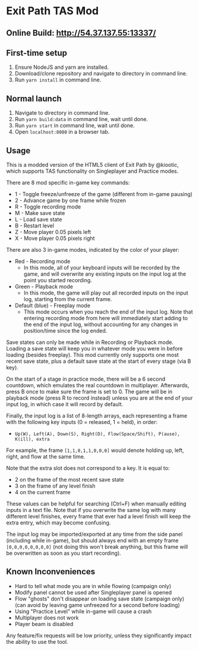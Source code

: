 Exit Path TAS Mod
=======

Online Build: http://54.37.137.55:13337/
-----

First-time setup
-----

1. Ensure NodeJS and yarn are installed.
2. Download/clone repository and navigate to directory in command line.
3. Run `yarn install` in command line.

Normal launch
-----
1. Navigate to directory in command line.
2. Run `yarn build:data` in command line, wait until done.
3. Run `yarn start` in command line, wait until done.
4. Open `localhost:8080` in a browser tab.

Usage
-----
This is a modded version of the HTML5 client of Exit Path by @kiootic, which supports TAS functionality on Singleplayer and Practice modes.

There are 8 mod specific in-game key commands:
* 1 - Toggle freeze/unfreeze of the game (different from in-game pausing)
* 2 - Advance game by one frame while frozen
* R - Toggle recording mode
* M - Make save state
* L - Load save state
* B - Restart level
* Z - Move player 0.05 pixels left
* X - Move player 0.05 pixels right

There are also 3 in-game modes, indicated by the color of your player:
* Red - Recording mode
    * In this mode, all of your keyboard inputs will be recorded by the game, and will overwrite any existing inputs on the input log at the point you started recording.
* Green - Playback mode
    * In this mode, the game will play out all recorded inputs on the input log, starting from the current frame.
* Default (blue) - Freeplay mode
    * This mode occurs when you reach the end of the input log. Note that entering recording mode from here will immediately start adding to the end of the input log, without accounting for any changes in position/time since the log ended.

Save states can only be made while in Recording or Playback mode. Loading a save state will keep you in whatever mode you were in before loading (besides freeplay). This mod currently only supports one most recent save state, plus a default save state at the start of every stage (via B key).

On the start of a stage in practice mode, there will be a 6 second countdown, which emulates the real countdown in multiplayer. Afterwards, press B once to make sure the frame is set to 0. The game will be in playback mode (press R to record instead) unless you are at the end of your input log, in which case it will record by default.

Finally, the input log is a list of 8-length arrays, each representing a frame with the following key inputs (0 = released, 1 = held), in order:
* `Up(W), Left(A), Down(S), Right(D), Flow(Space/Shift), P(ause), K(ill), extra`

For example, the frame `[1,1,0,1,1,0,0,0]` would denote holding up, left, right, and flow at the same time.

Note that the extra slot does not correspond to a key. It is equal to:
* 2 on the frame of the most recent save state
* 3 on the frame of any level finish
* 4 on the current frame

These values can be helpful for searching (Ctrl+F) when manually editing inputs in a text file. Note that if you overwrite the same log with many different level finishes, every frame that ever had a level finish will keep the extra entry, which may become confusing.

The input log may be imported/exported at any time from the side panel (including while in-game), but should always end with an empty frame `[0,0,0,0,0,0,0,0]` (not doing this won't break anything, but this frame will be overwritten as soon as you start recording).

Known Inconveniences
-----
* Hard to tell what mode you are in while flowing (campaign only)
* Modify panel cannot be used after Singleplayer panel is opened
* Flow "ghosts" don't disappear on loading save state (campaign only) (can avoid by leaving game unfreezed for a second before loading)
* Using "Practice Level" while in-game will cause a crash
* Multiplayer does not work
* Player beam is disabled

Any feature/fix requests will be low priority, unless they significantly impact the ability to use the tool.

